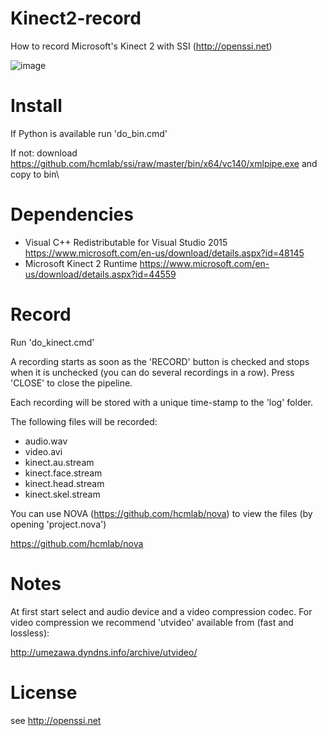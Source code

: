 # Kinect2-record
How to record Microsoft's Kinect 2 with SSI (http://openssi.net)

![image](https://raw.githubusercontent.com/hcmlab/kinect2-record/master/kinect.png)

# Install
If Python is available run 'do_bin.cmd'

If not: download https://github.com/hcmlab/ssi/raw/master/bin/x64/vc140/xmlpipe.exe and copy to bin\

# Dependencies
- Visual C++ Redistributable for Visual Studio 2015 https://www.microsoft.com/en-us/download/details.aspx?id=48145
- Microsoft Kinect 2 Runtime https://www.microsoft.com/en-us/download/details.aspx?id=44559

# Record
Run 'do_kinect.cmd'

A recording starts as soon as the 'RECORD' button is checked and stops when it is unchecked (you can do several recordings in a row). Press 'CLOSE' to close the pipeline.

Each recording will be stored with a unique time-stamp to the 'log\' folder.

The following files will be recorded:
- audio.wav
- video.avi
- kinect.au.stream
- kinect.face.stream
- kinect.head.stream
- kinect.skel.stream

You can use NOVA (https://github.com/hcmlab/nova) to view the files (by opening 'project.nova')

https://github.com/hcmlab/nova

# Notes
At first start select and audio device and a video compression codec. For video compression we recommend 'utvideo' available from (fast and lossless):

http://umezawa.dyndns.info/archive/utvideo/

# License
see http://openssi.net
